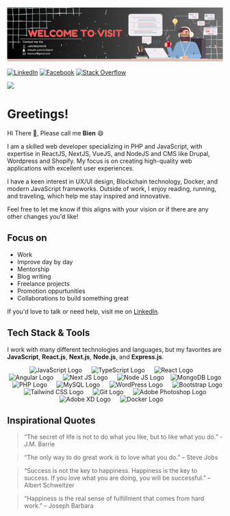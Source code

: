 ![](images/banner.png)

[![LinkedIn](https://img.shields.io/badge/LinkedIn-%230077B5.svg?style=flat&logo=linkedin&logoColor=white)](https://www.linkedin.com/in/bienvt/)
[![Facebook](https://img.shields.io/badge/Facebook-%231876F3.svg?style=flat&logo=Facebook&logoColor=white)](https://www.facebook.com/bienvu.it)
[![Stack Overflow](https://img.shields.io/badge/-Stackoverflow-FE7A16?style=flat&logo=stack-overflow&logoColor=white)](https://stackoverflow.com/users/26423879/bienvu)

[![](https://visitcount.itsvg.in/api?id=hassibmoddasser&label=Profile%20Views&color=9&icon=5&pretty=true)](https://visitcount.itsvg.in)

# Greetings!

Hi There 👋, Please call me **Bien** 😄

I am a skilled web developer specializing in PHP and JavaScript, with expertise in ReactJS, NextJS, VueJS, and NodeJS and CMS like Drupal, Wordpress and Shopify. My focus is on creating high-quality web applications with excellent user experiences.

I have a keen interest in UX/UI design, Blockchain technology, Docker, and modern JavaScript frameworks. Outside of work, I enjoy reading, running, and traveling, which help me stay inspired and innovative.

Feel free to let me know if this aligns with your vision or if there are any other changes you'd like!

## Focus on

- Work
- Improve day by day
- Mentorship
- Blog writing
- Freelance projects
- Promotion oppurtunities
- Collaborations to build something great

If you'd love to talk or need help, visit me on [LinkedIn](https://www.linkedin.com/in/bienvt).

## Tech Stack & Tools

I work with many different technologies and languages, but my favorites are **JavaScript**, **React.js**, **Next.js**, **Node.js**, and **Express.js**.

<p align="center">
  <img src="https://cdn.worldvectorlogo.com/logos/logo-javascript.svg" title="JavaScript" alt="JavaScript Logo" width="57" /> &emsp;
  <img src="https://cdn.worldvectorlogo.com/logos/typescript.svg" title="TypeScript" alt="TypeScript Logo" width="57" /> &emsp;
  <img src="https://brandlogos.net/wp-content/uploads/2020/09/react-logo.png" title="React JS" alt="React Logo" width="64" /> &emsp;
  <img src="https://cdn.worldvectorlogo.com/logos/angular-icon-1.svg" title="Angular" alt="Angular Logo" width="55" /> &emsp;
  <img src="https://cdn.worldvectorlogo.com/logos/next-js.svg" title="Next JS" alt="Next JS Logo" width="60"/> &emsp;
  <img src="https://cdn.worldvectorlogo.com/logos/nodejs-1.svg" title="Node JS" alt="Node JS Logo" width="96"/> &ensp;
  <img src="https://cdn.worldvectorlogo.com/logos/mongodb-icon-1.svg" title="MongoDB" alt="MongoDB Logo" width="64"/> &ensp;
  <img src="https://i.ibb.co/LzmYpDX/146-1466902-php-logo-png-transparent-php-logo-png-png-removebg-preview.png" title="PHP" alt="PHP Logo" width="62"/> &emsp;
  <img src="https://cdn.worldvectorlogo.com/logos/mysql-6.svg" title="MySQL" alt="MySQL Logo" width="56"/> &emsp;
  <img src="https://upload.wikimedia.org/wikipedia/commons/thumb/9/98/WordPress_blue_logo.svg/1024px-WordPress_blue_logo.svg.png" title="WordPress" alt="WordPress Logo" width="57"/> &emsp;
  <img src="https://cdn.worldvectorlogo.com/logos/bootstrap-5-1.svg" title="Bootstrap" alt="Bootstrap Logo" width="68" /> &emsp;
  <img src="https://cdn.worldvectorlogo.com/logos/tailwindcss.svg" title="Tailwind CSS" alt="Tailwind CSS Logo" width="78" /> &emsp;
  <img src="https://cdn.worldvectorlogo.com/logos/git-icon.svg" title="Git" alt="Git Logo" width="50"/> &emsp;
  <img src="https://cdn.worldvectorlogo.com/logos/adobe-photoshop-2.svg" title="Adobe Photoshop" alt="Adobe Photoshop Logo" width="55"/> &emsp;
  <img src="https://cdn.worldvectorlogo.com/logos/adobe-xd-1.svg" title="Adobe XD" alt="Adobe XD Logo" width="55"/> &emsp;
  <img src="https://cdn.worldvectorlogo.com/logos/docker.svg" title="Docker" alt="Docker Logo" width="62"/> &emsp;
</p>

## Inspirational Quotes

> “The secret of life is not to do what you like, but to like what you do.” - J.M. Barrie

> “The only way to do great work is to love what you do.” – Steve Jobs

> “Success is not the key to happiness. Happiness is the key to success. If you love what you are doing, you will be successful.” – Albert Schweitzer

> “Happiness is the real sense of fulfillment that comes from hard work.” – Joseph Barbara
